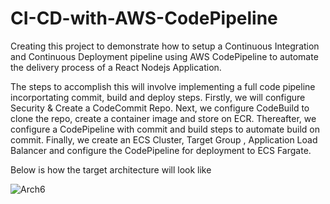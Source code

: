 # CI-CD-with-AWS-CodePipeline

Creating this project to demonstrate how to setup a Continuous Integration and Continuous Deployment pipeline using AWS CodePipeline to automate the delivery process of a React Nodejs Application.

The steps to accomplish this will involve implementing a full code pipeline incorportating commit, build and deploy steps. Firstly, we will configure Security & Create a CodeCommit Repo. Next, we configure CodeBuild to clone the repo, create a container image and store on ECR. Thereafter, we configure a CodePipeline with commit and build steps to automate build on commit. Finally, we create an ECS Cluster, Target Group , Application Load Balancer and configure the CodePipeline for deployment to ECS Fargate.

Below is how the target architecture will look like

![Arch6](https://github.com/kenchuks44/CI-CD-with-AWS-CodePipeline/assets/88329191/817c6f36-f1d0-4ce5-8c05-a9b9a8d1f968)
